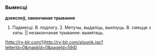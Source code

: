 ### Вымесці
**дзеяслоў, закончанае трыванне**

1. Падмесці. В. подлогу. 2. Метучы, выдаліць, выкінуць. В. смецце з хаты. || незакончанае трыванне: вымятаць.

<a rel="author">[http://rv-blr.com/](http://rv-blr.com/slounik.jsp?letterId=0&maskId=0&pageId=594)</a>
